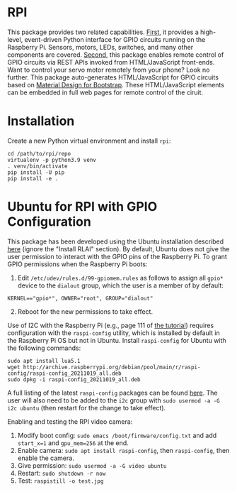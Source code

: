# RPI
This package provides two related capabilities. [First](rpi/python-gpio.md), it provides a high-level, event-driven Python interface for GPIO 
circuits running on the Raspberry Pi. Sensors, motors, LEDs, switches, and many other components are covered. 
[Second](rpi/remote-gpio.md), this package enables remote control of GPIO circuits via REST APIs invoked from HTML/JavaScript front-ends. Want 
to control your servo motor remotely from your phone? Look no further. This package auto-generates HTML/JavaScript for
GPIO circuits based on [Material Design for Bootstrap](https://mdbootstrap.com). These HTML/JavaScript elements can be 
embedded in full web pages for remote control of the ciruit.

# Installation
Create a new Python virtual environment and install `rpi`:
```
cd /path/to/rpi/repo
virtualenv -p python3.9 venv
. venv/bin/activate
pip install -U pip
pip install -e .
```

# Ubuntu for RPI with GPIO Configuration
This package has been developed using the Ubuntu installation described 
[here](https://matthewgerber.github.io/rlai/raspberry_pi.html#operating-system) (ignore the "Install RLAI" section). By 
default, Ubuntu does not give the user permission to interact with the GPIO pins of the Raspberry Pi. To grant GPIO 
permissions when the Raspberry Pi boots:
1. Edit `/etc/udev/rules.d/99-gpiomem.rules` as follows to assign all `gpio*` device to the `dialout` group, which the 
user is a member of by default:
```
KERNEL=="gpio*", OWNER="root", GROUP="dialout"
```
2. Reboot for the new permissions to take effect.

Use of I2C with the Raspberry Pi (e.g., page 111 of [the tutorial](freenove-tutorial.pdf)) requires configuration 
with the `raspi-config` utility, which is installed by default in the Raspberry Pi OS but not in Ubuntu. 
Install `raspi-config` for Ubuntu with the following commands:
```
sudo apt install lua5.1
wget http://archive.raspberrypi.org/debian/pool/main/r/raspi-config/raspi-config_20211019_all.deb
sudo dpkg -i raspi-config_20211019_all.deb
```
A full listing of the latest `raspi-config` packages can be found 
[here](http://archive.raspberrypi.org/debian/pool/main/r/raspi-config). The user will also need to be added to the 
`i2c` group with `sudo usermod -a -G i2c ubuntu` (then restart for the change to take effect).

Enabling and testing the RPI video camera:
1. Modify boot config:  `sudo emacs /boot/firmware/config.txt` and add `start_x=1` and `gpu_mem=256` at the end.
2. Enable camera:  `sudo apt install raspi-config`, then `raspi-config`, then enable the camera.
3. Give permission:  `sudo usermod -a -G video ubuntu`
4. Restart:  `sudo shutdown -r now`
5. Test:  `raspistill -o test.jpg`
